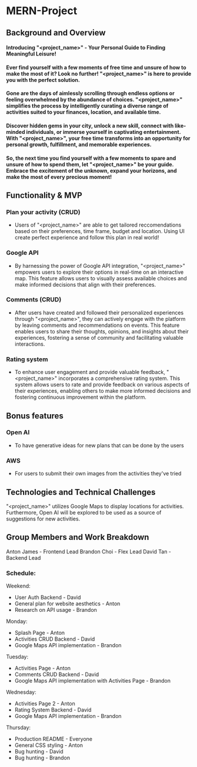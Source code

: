# MERN-Project

## Background and Overview

#### Introducing "<project_name>" - Your Personal Guide to Finding Meaningful Leisure!

#### Ever find yourself with a few moments of free time and unsure of how to make the most of it? Look no further! "<project_name>" is here to provide you with the perfect solution.

#### Gone are the days of aimlessly scrolling through endless options or feeling overwhelmed by the abundance of choices. "<project_name>" simplifies the process by intelligently curating a diverse range of activities suited to your finances, location, and available time.

#### Discover hidden gems in your city, unlock a new skill, connect with like-minded individuals, or immerse yourself in captivating entertainment. With "<project_name>", your free time transforms into an opportunity for personal growth, fulfillment, and memorable experiences.

#### So, the next time you find yourself with a few moments to spare and unsure of how to spend them, let "<project_name>" be your guide. Embrace the excitement of the unknown, expand your horizons, and make the most of every precious moment!

## Functionality & MVP

### Plan your activity (CRUD)

* Users of "<project_name>" are able to get tailored reccomendations based on their preferences, time frame, budget and location. Using UI create perfect experience and follow this plan in real world!

### Google API

* By harnessing the power of Google API integration, "<project_name>" empowers users to explore their options in real-time on an interactive map. This feature allows users to visually assess available choices and make informed decisions that align with their preferences.

### Comments (CRUD)

* After users have created and followed their personalized experiences through "<project_name>", they can actively engage with the platform by leaving comments and recommendations on events. This feature enables users to share their thoughts, opinions, and insights about their experiences, fostering a sense of community and facilitating valuable interactions.

### Rating system

* To enhance user engagement and provide valuable feedback, "<project_name>" incorporates a comprehensive rating system. This system allows users to rate and provide feedback on various aspects of their experiences, enabling others to make more informed decisions and fostering continuous improvement within the platform.

## Bonus features

### Open AI

* To have generative ideas for new plans that can be done by the users

### AWS

* For users to submit their own images from the activities they've tried

## Technologies and Technical Challenges

"<project_name>" utilizes Google Maps to display locations for activities. Furthermore, Open AI will be explored to be used as a source of suggestions for new activities. 

## Group Members and Work Breakdown
Anton James - Frontend Lead
Brandon Choi - Flex Lead
David Tan - Backend Lead

### Schedule:
Weekend:
- User Auth Backend - David 
- General plan for website aesthetics - Anton 
- Research on API usage - Brandon 

Monday: 
- Splash Page - Anton 
- Activities CRUD Backend - David 
- Google Maps API implementation - Brandon 

Tuesday: 
- Activities Page - Anton
- Comments CRUD Backend - David
- Google Maps API implementation with Activities Page - Brandon 

Wednesday: 
- Activities Page 2 - Anton 
- Rating System Backend - David 
- Google Maps API implementation - Brandon 

Thursday: 
- Production README - Everyone
- General CSS styling - Anton 
- Bug hunting - David 
- Bug hunting - Brandon
